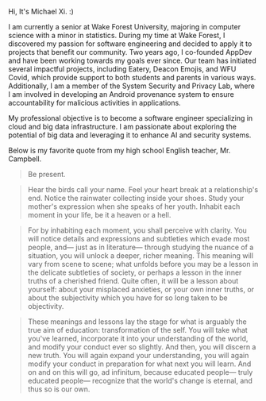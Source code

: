 Hi, It's Michael Xi. :)

I am currently a senior at Wake Forest University, majoring in computer science with a minor in statistics. During my time at Wake Forest, I discovered my passion for software engineering and decided to apply it to projects that benefit our community. Two years ago, I co-founded AppDev and have been working towards my goals ever since. Our team has initiated several impactful projects, including Eatery, Deacon Emojis, and WFU Covid, which provide support to both students and parents in various ways. Additionally, I am a member of the System Security and Privacy Lab, where I am involved in developing an Android provenance system to ensure accountability for malicious activities in applications.

My professional objective is to become a software engineer specializing in cloud and big data infrastructure. I am passionate about exploring the potential of big data and leveraging it to enhance AI and security systems.

Below is my favorite quote from my high school English teacher, Mr. Campbell.

> Be present.
>

>
> Hear the birds call your name. Feel your heart break at a relationship's end. Notice the rainwater collecting inside your shoes. Study your mother's expression when she speaks of her youth. Inhabit each moment in your life, be it a heaven or a hell.
>

>
> For by inhabiting each moment, you shall perceive with clarity. You will notice details and expressions and subtleties which evade most people, and— just as in literature— through studying the nuance of a situation, you will unlock a deeper, richer meaning. This meaning will vary from scene to scene; what unfolds before you may be a lesson in the delicate subtleties of society, or perhaps a lesson in the inner truths of a cherished friend. Quite often, it will be a lesson about yourself: about your misplaced anxieties, or your own inner truths, or about the subjectivity which you have for so long taken to be objectivity.
>

>
> These meanings and lessons lay the stage for what is arguably the true aim of education: transformation of the self. You will take what you've learned, incorporate it into your understanding of the world, and modify your conduct ever so slightly. And then, you will discern a new truth. You will again expand your understanding, you will again modify your conduct in preparation for what next you will learn. And on and on this will go, ad infinitum, because educated people— truly educated people— recognize that the world's change is eternal, and thus so is our own.
